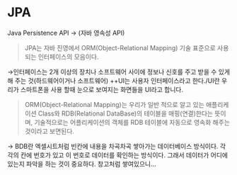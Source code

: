 # JPA

Java Persistence API → (자바 영속성 API)

> JPA는 자바 진영에서 ORM(Object-Relational Mapping) 기술 표준으로 사용되는 인터페이스의 모음이다.
> 

→인터페이스는 2개 이상의 장치나 소프트웨어 사이에 정보나 신호를 주고 받을 수 있게 해 주는 것(하드웨어이거나 소프트웨어) ++UI는 사용자 인터페이스라고 한다./UI란 우리가 스마트폰을 사용 할때 눈으로 보여지는 화면들을 UI라고 합니다.

> ORM(Object-Relational Mapping)는 우리가 일반 적으로 알고 있는 애플리케이션 Class와 RDB(Relational DataBase)의 테이블을 매핑(연결)한다는 뜻이며, 기술적으로는 어플리케이션의 객체를 RDB 테이블에 자동으로 영속화 해주는 것이라고 보면된다.
> 

→ BDB란 엑셀시트처럼 빈칸에 내용을 차곡차곡 쌓아가는 데이터베이스 방식이다.
각각의 칸에 번호가 있고 이 번호로 데이터를 확인하는 방식이다.
그래서 데이터가 어디에 있는지 파악을 하는 것이 중요하다. 창고처럼 쌓여있으니…